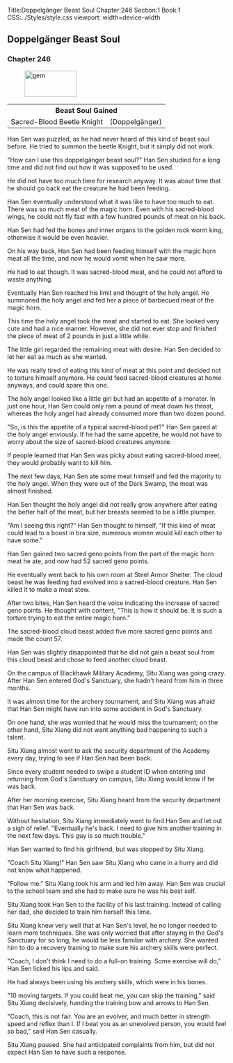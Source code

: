 Title:Doppelgänger Beast Soul 
Chapter:246 
Section:1 
Book:1 
CSS:../Styles/style.css 
viewport: width=device-width
  
## Doppelgänger Beast Soul
### Chapter 246
  
<figure>
	<img src="../Images/gem.gif" alt="gem" id="gem" width="120" height="60" />
</figure>
  

  
<div class="tables">
	<table class="beast">
		<tr>
			<th colspan="2">Beast Soul Gained</th>
		</tr><tr>
			<td>Sacred-Blood Beetle Knight</td>
			<td>(Doppelgänger)</td>
		</tr>
	</table>
	<!-- Type of beast soul of sacred-blood beetle knight: doppelgänger. -->
</div> 

Han Sen was puzzled, as he had never heard of this kind of beast soul before. He tried to summon the beetle Knight, but it simply did not work.

"How can I use this doppelgänger beast soul?" Han Sen studied for a long time and did not find out how it was supposed to be used.

He did not have too much time for research anyway. It was about time that he should go back eat the creature he had been feeding.

Han Sen eventually understood what it was like to have too much to eat. There was so much meat of the magic horn. Even with his sacred-blood wings, he could not fly fast with a few hundred pounds of meat on his back.

Han Sen had fed the bones and inner organs to the golden rock worm king, otherwise it would be even heavier.

On his way back, Han Sen had been feeding himself with the magic horn meat all the time, and now he would vomit when he saw more.

He had to eat though. It was sacred-blood meat, and he could not afford to waste anything.

Eventually Han Sen reached his limit and thought of the holy angel. He summoned the holy angel and fed her a piece of barbecued meat of the magic horn.

This time the holy angel took the meat and started to eat. She looked very cute and had a nice manner. However, she did not ever stop and finished the piece of meat of 2 pounds in just a little while.

The little girl regarded the remaining meat with desire. Han Sen decided to let her eat as much as she wanted.

He was really tired of eating this kind of meat at this point and decided not to torture himself anymore. He could feed sacred-blood creatures at home anyways, and could spare this one.

The holy angel looked like a little girl but had an appetite of a monster. In just one hour, Han Sen could only ram a pound of meat down his throat, whereas the holy angel had already consumed more than two dozen pound.

"So, is this the appetite of a typical sacred-blood pet?" Han Sen gazed at the holy angel enviously. If he had the same appetite, he would not have to worry about the size of sacred-blood creatures anymore.

If people learned that Han Sen was picky about eating sacred-blood meet, they would probably want to kill him.

The next few days, Han Sen ate some meat himself and fed the majority to the holy angel. When they were out of the Dark Swamp, the meat was almost finished.

Han Sen thought the holy angel did not really grow anywhere after eating the better half of the meat, but her breasts seemed to be a little plumper.

"Am I seeing this right?" Han Sen thought to himself, "If this kind of meat could lead to a boost in bra size, numerous women would kill each other to have some."

Han Sen gained two sacred geno points from the part of the magic horn meat he ate, and now had 52 sacred geno points.

He eventually went back to his own room at Steel Armor Shelter. The cloud beast he was feeding had evolved into a sacred-blood creature. Han Sen killed it to make a meat stew.

After two bites, Han Sen heard the voice indicating the increase of sacred geno points. He thought with content, "This is how it should be. It is such a torture trying to eat the entire magic horn."

The sacred-blood cloud beast added five more sacred geno points and made the count 57.

Han Sen was slightly disappointed that he did not gain a beast soul from this cloud beast and chose to feed another cloud beast.

On the campus of Blackhawk Military Academy, Situ Xiang was going crazy. After Han Sen entered God's Sanctuary, she hadn't heard from him in three months.

It was almost time for the archery tournament, and Situ Xiang was afraid that Han Sen might have run into some accident in God's Sanctuary.

On one hand, she was worried that he would miss the tournament; on the other hand, Situ Xiang did not want anything bad happening to such a talent.

Situ Xiang almost went to ask the security department of the Academy every day, trying to see if Han Sen had been back.

Since every student needed to swipe a student ID when entering and returning from God's Sanctuary on campus, Situ Xiang would know if he was back.

After her morning exercise, Situ Xiang heard from the security department that Han Sen was back.

Without hesitation, Situ Xiang immediately went to find Han Sen and let out a sigh of relief. "Eventually he's back. I need to give him another training in the next few days. This guy is so much trouble."

Han Sen wanted to find his girlfriend, but was stopped by Situ Xiang.

"Coach Situ Xiang!" Han Sen saw Situ Xiang who came in a hurry and did not know what happened.

"Follow me." Situ Xiang took his arm and led him away. Han Sen was crucial to the school team and she had to make sure he was his best self.

Situ Xiang took Han Sen to the facility of his last training. Instead of calling her dad, she decided to train him herself this time.

Situ Xiang knew very well that at Han Sen's level, he no longer needed to learn more techniques. She was only worried that after staying in the God's Sanctuary for so long, he would be less familiar with archery. She wanted him to do a recovery training to make sure his archery skills were perfect.

"Coach, I don't think I need to do a full-on training. Some exercise will do," Han Sen licked his lips and said.

He had always been using his archery skills, which were in his bones.

"10 moving targets. If you could beat me, you can skip the training," said Situ Xiang decisively, handing the training bow and arrows to Han Sen.

"Coach, this is not fair. You are an evolver, and much better in strength speed and reflex than I. If I beat you as an unevolved person, you would feel so bad," said Han Sen casually.

Situ Xiang paused. She had anticipated complaints from him, but did not expect Han Sen to have such a response.